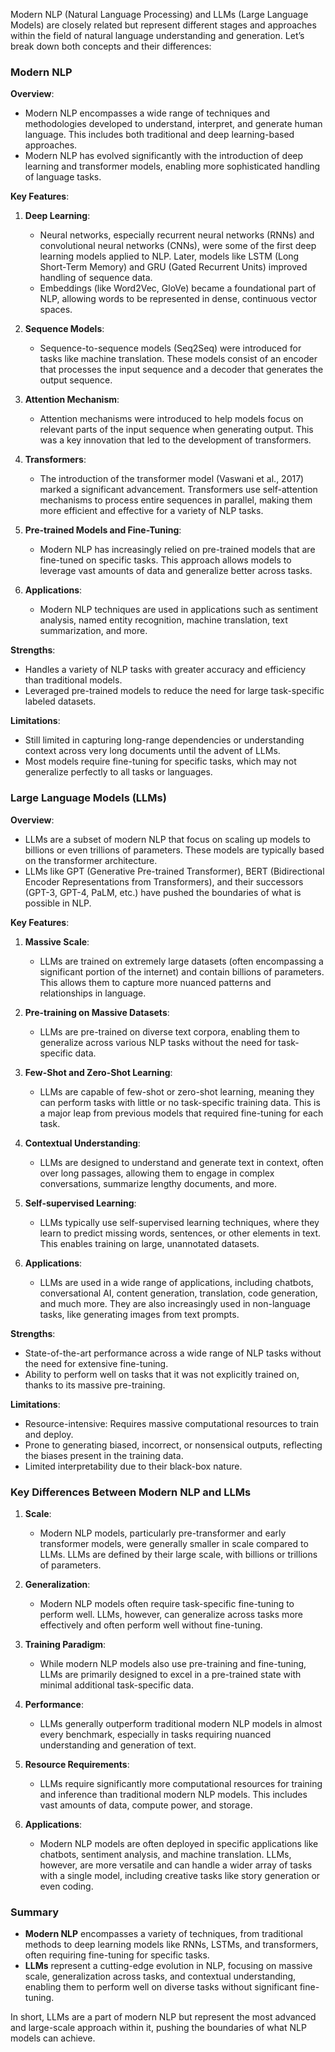 Modern NLP (Natural Language Processing) and LLMs (Large Language Models) are closely related but represent different stages and approaches within the field of natural language understanding and generation. Let’s break down both concepts and their differences:

### Modern NLP

**Overview**:
- Modern NLP encompasses a wide range of techniques and methodologies developed to understand, interpret, and generate human language. This includes both traditional and deep learning-based approaches.
- Modern NLP has evolved significantly with the introduction of deep learning and transformer models, enabling more sophisticated handling of language tasks.

**Key Features**:
1. **Deep Learning**:
   - Neural networks, especially recurrent neural networks (RNNs) and convolutional neural networks (CNNs), were some of the first deep learning models applied to NLP. Later, models like LSTM (Long Short-Term Memory) and GRU (Gated Recurrent Units) improved handling of sequence data.
   - Embeddings (like Word2Vec, GloVe) became a foundational part of NLP, allowing words to be represented in dense, continuous vector spaces.

2. **Sequence Models**:
   - Sequence-to-sequence models (Seq2Seq) were introduced for tasks like machine translation. These models consist of an encoder that processes the input sequence and a decoder that generates the output sequence.

3. **Attention Mechanism**:
   - Attention mechanisms were introduced to help models focus on relevant parts of the input sequence when generating output. This was a key innovation that led to the development of transformers.

4. **Transformers**:
   - The introduction of the transformer model (Vaswani et al., 2017) marked a significant advancement. Transformers use self-attention mechanisms to process entire sequences in parallel, making them more efficient and effective for a variety of NLP tasks.

5. **Pre-trained Models and Fine-Tuning**:
   - Modern NLP has increasingly relied on pre-trained models that are fine-tuned on specific tasks. This approach allows models to leverage vast amounts of data and generalize better across tasks.

6. **Applications**:
   - Modern NLP techniques are used in applications such as sentiment analysis, named entity recognition, machine translation, text summarization, and more. 

**Strengths**:
- Handles a variety of NLP tasks with greater accuracy and efficiency than traditional models.
- Leveraged pre-trained models to reduce the need for large task-specific labeled datasets.

**Limitations**:
- Still limited in capturing long-range dependencies or understanding context across very long documents until the advent of LLMs.
- Most models require fine-tuning for specific tasks, which may not generalize perfectly to all tasks or languages.

### Large Language Models (LLMs)

**Overview**:
- LLMs are a subset of modern NLP that focus on scaling up models to billions or even trillions of parameters. These models are typically based on the transformer architecture.
- LLMs like GPT (Generative Pre-trained Transformer), BERT (Bidirectional Encoder Representations from Transformers), and their successors (GPT-3, GPT-4, PaLM, etc.) have pushed the boundaries of what is possible in NLP.

**Key Features**:
1. **Massive Scale**:
   - LLMs are trained on extremely large datasets (often encompassing a significant portion of the internet) and contain billions of parameters. This allows them to capture more nuanced patterns and relationships in language.

2. **Pre-training on Massive Datasets**:
   - LLMs are pre-trained on diverse text corpora, enabling them to generalize across various NLP tasks without the need for task-specific data.

3. **Few-Shot and Zero-Shot Learning**:
   - LLMs are capable of few-shot or zero-shot learning, meaning they can perform tasks with little or no task-specific training data. This is a major leap from previous models that required fine-tuning for each task.

4. **Contextual Understanding**:
   - LLMs are designed to understand and generate text in context, often over long passages, allowing them to engage in complex conversations, summarize lengthy documents, and more.

5. **Self-supervised Learning**:
   - LLMs typically use self-supervised learning techniques, where they learn to predict missing words, sentences, or other elements in text. This enables training on large, unannotated datasets.

6. **Applications**:
   - LLMs are used in a wide range of applications, including chatbots, conversational AI, content generation, translation, code generation, and much more. They are also increasingly used in non-language tasks, like generating images from text prompts.

**Strengths**:
- State-of-the-art performance across a wide range of NLP tasks without the need for extensive fine-tuning.
- Ability to perform well on tasks that it was not explicitly trained on, thanks to its massive pre-training.

**Limitations**:
- Resource-intensive: Requires massive computational resources to train and deploy.
- Prone to generating biased, incorrect, or nonsensical outputs, reflecting the biases present in the training data.
- Limited interpretability due to their black-box nature.

### Key Differences Between Modern NLP and LLMs

1. **Scale**:
   - Modern NLP models, particularly pre-transformer and early transformer models, were generally smaller in scale compared to LLMs. LLMs are defined by their large scale, with billions or trillions of parameters.

2. **Generalization**:
   - Modern NLP models often require task-specific fine-tuning to perform well. LLMs, however, can generalize across tasks more effectively and often perform well without fine-tuning.

3. **Training Paradigm**:
   - While modern NLP models also use pre-training and fine-tuning, LLMs are primarily designed to excel in a pre-trained state with minimal additional task-specific data.

4. **Performance**:
   - LLMs generally outperform traditional modern NLP models in almost every benchmark, especially in tasks requiring nuanced understanding and generation of text.

5. **Resource Requirements**:
   - LLMs require significantly more computational resources for training and inference than traditional modern NLP models. This includes vast amounts of data, compute power, and storage.

6. **Applications**:
   - Modern NLP models are often deployed in specific applications like chatbots, sentiment analysis, and machine translation. LLMs, however, are more versatile and can handle a wider array of tasks with a single model, including creative tasks like story generation or even coding.

### Summary

- **Modern NLP** encompasses a variety of techniques, from traditional methods to deep learning models like RNNs, LSTMs, and transformers, often requiring fine-tuning for specific tasks.
- **LLMs** represent a cutting-edge evolution in NLP, focusing on massive scale, generalization across tasks, and contextual understanding, enabling them to perform well on diverse tasks without significant fine-tuning.

In short, LLMs are a part of modern NLP but represent the most advanced and large-scale approach within it, pushing the boundaries of what NLP models can achieve.